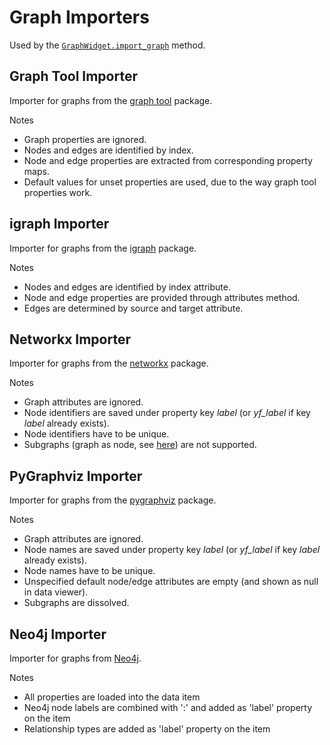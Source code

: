 # Graph Importers

Used by the [`GraphWidget.import_graph`](#import_graph_method) method.

## Graph Tool Importer

Importer for graphs from the [graph tool](https://graph-tool.skewed.de/) package.

Notes

- Graph properties are ignored.
- Nodes and edges are identified by index.
- Node and edge properties are extracted from corresponding property maps.
- Default values for unset properties are used, due to the way graph tool properties work.

## igraph Importer

Importer for graphs from the [igraph](https://igraph.org/python/) package.

Notes

- Nodes and edges are identified by index attribute.
- Node and edge properties are provided through attributes method.
- Edges are determined by source and target attribute.

## Networkx Importer

Importer for graphs from the [networkx](https://networkx.org/) package.

Notes

- Graph attributes are ignored.
- Node identifiers are saved under property key *label* (or *yf_label* if key *label* already exists).
- Node identifiers have to be unique.
- Subgraphs (graph as node, see [here](https://networkx.org/documentation/stable/tutorial.html#using-the-graph-constructors)) are not supported.

## PyGraphviz Importer

Importer for graphs from the [pygraphviz](https://pygraphviz.github.io/) package.

Notes

- Graph attributes are ignored.
- Node names are saved under property key *label* (or *yf_label* if key *label* already exists).
- Node names have to be unique.
- Unspecified default node/edge attributes are empty (and shown as null in data viewer).
- Subgraphs are dissolved.

## Neo4j Importer

Importer for graphs from [Neo4j](https://pypi.org/project/neo4j/).

Notes

- All properties are loaded into the data item
- Neo4j node labels are combined with ':' and added as 'label' property on the item
- Relationship types are added as 'label' property on the item